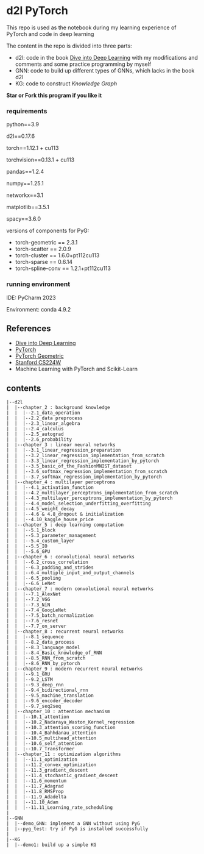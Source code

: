 # d2l PyTorch
This repo is used as the notebook during my learning experience of 
PyTorch and code in deep learning

The content in the repo is divided into three parts:
- d2l: code in the book [Dive into Deep Learning](https://d2l.ai/) with my modifications and comments and some practice programming by myself
- GNN: code to build up different types of GNNs, which lacks in the book d2l
- KG: code to construct *Knowledge Graph*

**Star or Fork this program if you like it**

### requirements
python==3.9

d2l==0.17.6

torch==1.12.1 + cu113

torchvision==0.13.1 + cu113

pandas==1.2.4

numpy==1.25.1

networkx==3.1

matplotlib==3.5.1

spacy==3.6.0

versions of components for PyG:
- torch-geometric == 2.3.1
- torch-scatter == 2.0.9
- torch-cluster == 1.6.0+pt112cu113
- torch-sparse == 0.6.14
- torch-spline-conv == 1.2.1+pt112cu113

### running environment

IDE: PyCharm 2023

Environment: conda 4.9.2

## References
- [Dive into Deep Learning](https://d2l.ai/)
- [PyTorch](https://pytorch.org/)
- [PyTorch Geometric](https://pytorch-geometric.readthedocs.io/en/latest/)
- [Stanford CS224W](http://web.stanford.edu/class/cs224w/)
- Machine Learning with PyTorch and Scikit-Learn

## contents
```
|--d2l
|  |--chapter_2 : background knowledge
|  |  |--2.1_data_operation
|  |  |--2.2_data preprocess
|  |  |--2.3_linear_algebra
|  |  |--2.4_calculus
|  |  |--2.5_autograd
|  |  |--2.6_probability
|  |--chapter_3 : linear neural networks
|  |  |--3.1_linear_regression_preparation
|  |  |--3.2_linear_regression_implementation_from_scratch
|  |  |--3.3_linear_regression_implementation_by_pytorch
|  |  |--3.5_basic_of_the_FashionMNIST_dataset
|  |  |--3.6_softmax_regression_implementation_from_scratch
|  |  |--3.7_softmax_regression_implementation_by_pytorch
|  |--chapter_4 : multilayer perceptrons
|  |  |--4.1_activation_function
|  |  |--4.2_multilayer_perceptrons_implementation_from_scratch
|  |  |--4.3_multilayer_perceptrons_implementation_by_pytorch
|  |  |--4.4_model_selection_underfitting_overfitting
|  |  |--4.5_weight_decay
|  |  |--4.6 & 4.8_dropout & initialization
|  |  |--4.10_kaggle_house_price
|  |--chapter_5 : deep learning computation
|  |  |--5.1_block
|  |  |--5.3_parameter_management
|  |  |--5.4_custom_layer
|  |  |--5.5_IO
|  |  |--5.6_GPU
|  |--chapter_6 : convolutional neural networks
|  |  |--6.2_cross_correlation
|  |  |--6.3_padding_and_strides
|  |  |--6.4_multiple_input_and_output_channels
|  |  |--6.5_pooling
|  |  |--6.6_LeNet
|  |--chapter_7 : modern convolutional neural networks
|  |  |--7.1_AlexNet
|  |  |--7.2_VGG
|  |  |--7.3_NiN
|  |  |--7.4_GoogLeNet
|  |  |--7.5_batch_normalization
|  |  |--7.6_resnet
|  |  |--7.7_on_server
|  |--chapter_8 : recurrent neural networks
|  |  |--8.1_sequence
|  |  |--8.2_data_process
|  |  |--8.3_language_model
|  |  |--8.4_Basic_knowledge_of_RNN
|  |  |--8.5_RNN_from_scratch
|  |  |--8.6_RNN_by_pytorch
|  |--chapter_9 : modern recurrent neural networks
|  |  |--9.1_GRU
|  |  |--9.2_LSTM
|  |  |--9.3_deep_rnn
|  |  |--9.4_bidirectional_rnn
|  |  |--9.5_machine_translation
|  |  |--9.6_encoder_decoder
|  |  |--9.7_seq2seq
|  |--chapter_10 : attention mechanism
|  |  |--10.1_attention
|  |  |--10.2_Nadaraya_Waston_Kernel_regression
|  |  |--10.3_attention_scoring_function
|  |  |--10.4_Bahhdanau_attention
|  |  |--10.5_multihead_attention
|  |  |--10.6_self_attention
|  |  |--10.7_Transformer
|  |--chapter_11 : optimization algorithms
|  |  |--11.1_optimization
|  |  |--11.2_convex_optimization
|  |  |--11.3_gradient_descent
|  |  |--11.4_stochastic_gradient_descent
|  |  |--11.6_momentum
|  |  |--11.7_Adagrad
|  |  |--11.8_RMSProp
|  |  |--11.9_Adadelta
|  |  |--11.10_Adam
|  |  |--11.11_Learning_rate_scheduling
|
|--GNN
|  |--demo_GNN: implement a GNN without using PyG
|  |--pyg_test: try if PyG is installed successfully
|
|--KG
|  |--demo1: build up a simple KG

```